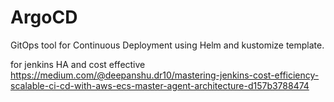 # ArgoCD
GitOps tool for Continuous Deployment using Helm and kustomize template.

for jenkins HA and cost effective
https://medium.com/@deepanshu.dr10/mastering-jenkins-cost-efficiency-scalable-ci-cd-with-aws-ecs-master-agent-architecture-d157b3788474
